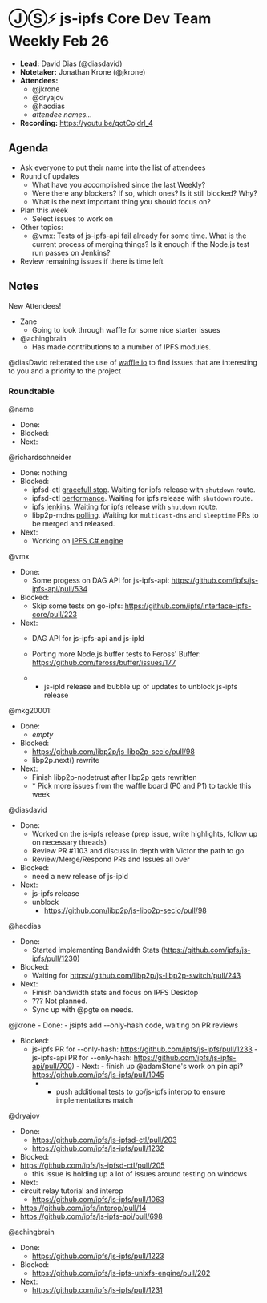 # ⒿⓈ⚡️  js-ipfs Core Dev Team Weekly Feb 26

- **Lead:** David Dias (@diasdavid)
- **Notetaker:** Jonathan Krone (@jkrone)
- **Attendees:**
	- @jkrone
	- @dryajov
	- @hacdias
	- _attendee names..._
- **Recording:** https://youtu.be/gotCojdrl_4

## Agenda

- Ask everyone to put their name into the list of attendees
- Round of updates
  - What have you accomplished since the last Weekly?
  - Were there any blockers? If so, which ones? Is it still blocked? Why?
  - What is the next important thing you should focus on?
- Plan this week
  - Select issues to work on
- Other topics:
  - @vmx: Tests of js-ipfs-api fail already for some time. What is the current process of merging things? Is it enough if the Node.js test run passes on Jenkins?
- Review remaining issues if there is time left


## Notes

New Attendees!
  - Zane
    - Going to look through waffle for some nice starter issues
  - @achingbrain
    - Has made contributions to a number of IPFS modules.

@diasDavid reiterated the use of [waffle.io](https://waffle.io/ipfs/js-ipfs) to find issues that are interesting to you and a priority to the project

### Roundtable

@name
 - Done:
 - Blocked:
 - Next:

@richardschneider
 - Done: nothing
 - Blocked:
   - ipfsd-ctl [gracefull stop](https://github.com/ipfs/js-ipfsd-ctl/pull/205). Waiting for ipfs release with `shutdown` route.
   - ipfsd-ctl [performance](https://github.com/ipfs/js-ipfsd-ctl/pull/190). Waiting for ipfs release with `shutdown` route.
   - ipfs [jenkins](https://github.com/ipfs/js-ipfs/pull/1103). Waiting for ipfs release with `shutdown` route.
   - libp2p-mdns [polling](https://github.com/libp2p/js-libp2p-mdns/pull/71). Waiting for `multicast-dns` and `sleeptime` PRs to be merged and released.
 - Next:
   - Working on [IPFS C# engine](https://github.com/richardschneider/net-ipfs-engine)

@vmx
 - Done:
   - Some progess on DAG API for js-ipfs-api: https://github.com/ipfs/js-ipfs-api/pull/534
 - Blocked:
   - Skip some tests on go-ipfs: https://github.com/ipfs/interface-ipfs-core/pull/223
 - Next:
   - DAG API for js-ipfs-api and js-ipld
   - Porting more Node.js buffer tests to Feross' Buffer: https://github.com/feross/buffer/issues/177

   - * js-ipld release and bubble up of updates to unblock js-ipfs release

@mkg20001:
 - Done:
   - *empty*
 - Blocked:
   - https://github.com/libp2p/js-libp2p-secio/pull/98
   - libp2p.next() rewrite
 - Next:
   - Finish libp2p-nodetrust after libp2p gets rewritten
   - \* Pick more issues from the waffle board (P0 and P1) to tackle this week

@diasdavid
 - Done:
   - Worked on the js-ipfs release (prep issue, write highlights, follow up on necessary threads)
   - Review PR #1103 and discuss in depth with Victor the path to go
   - Review/Merge/Respond PRs and Issues all over
 - Blocked:
    - need a new release of js-ipld
 - Next:
    - js-ipfs release
    - unblock
    	- https://github.com/libp2p/js-libp2p-secio/pull/98

@hacdias
 - Done:
   - Started implementing Bandwidth Stats (https://github.com/ipfs/js-ipfs/pull/1230)
 - Blocked:
   - Waiting for https://github.com/libp2p/js-libp2p-switch/pull/243
 - Next:
   - Finish bandwidth stats and focus on IPFS Desktop
   - ??? Not planned.
   - Sync up with @pgte on needs.

 @jkrone
 	- Done:
 		- jsipfs add --only-hash code, waiting on PR reviews
   - Blocked:
     - js-ipfs PR for --only-hash: https://github.com/ipfs/js-ipfs/pull/1233
   	- js-ipfs-api PR for --only-hash: https://github.com/ipfs/js-ipfs-api/pull/700)
  	- Next:
   	- finish up @adamStone's work on pin api? https://github.com/ipfs/js-ipfs/pull/1045
       - * push additional tests to go/js-ipfs interop to ensure implementations match

@dryajov
 - Done:
 	- https://github.com/ipfs/js-ipfsd-ctl/pull/203
 	- https://github.com/ipfs/js-ipfs/pull/1232
 - Blocked:
  - https://github.com/ipfs/js-ipfsd-ctl/pull/205
    - this issue is holding up a lot of issues around testing on windows
 - Next:
  - circuit relay tutorial and interop
  	- https://github.com/ipfs/js-ipfs/pull/1063
  - https://github.com/ipfs/interop/pull/14
  - https://github.com/ipfs/js-ipfs-api/pull/698

@achingbrain
 - Done:
   - https://github.com/ipfs/js-ipfs/pull/1223
 - Blocked:
   - https://github.com/ipfs/js-ipfs-unixfs-engine/pull/202
 - Next:
   - https://github.com/ipfs/js-ipfs/pull/1231
